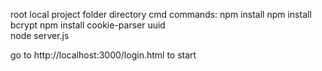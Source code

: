 root local project folder directory cmd commands:  npm install
                                                   npm install bcrypt
                                                   npm install cookie-parser uuid  
                                                   node server.js

go to http://localhost:3000/login.html to start
